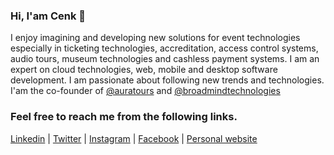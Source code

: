 ### Hi, I'am Cenk 👋

I enjoy imagining and developing new solutions for event technologies especially in ticketing technologies, accreditation, access control systems, audio tours, museum technologies and cashless payment systems. I am an expert on cloud technologies, web, mobile and desktop software development. I am passionate about following new trends and technologies. I'am the co-founder of [@auratours](https://github.com/auratours) and [@broadmindtechnologies](https://github.com/broadmindtechnologies)

### Feel free to reach me from the following links.

[Linkedin](https://linkedin.com/in/cenksari) |
[Twitter](https://twitter.com/cenksari) |
[Instagram](https://instagram.com/cenksari) |
[Facebook](https://facebook.com/cenksari) |
[Personal website](http://www.cenksari.com)
